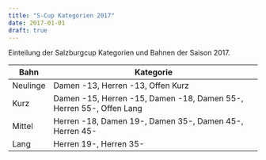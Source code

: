 ```yaml
---
title: "S-Cup Kategorien 2017"
date: 2017-01-01
draft: true
---
```


Einteilung der Salzburgcup Kategorien und Bahnen der Saison 2017.

Bahn | Kategorie
---|---
Neulinge | Damen -13, Herren -13, Offen Kurz
Kurz | Damen -15, Herren -15, Damen -18, Damen 55-, Herren 55-, Offen Lang
Mittel | Herren -18, Damen 19-, Damen 35-, Damen 45-, Herren 45-
Lang | Herren 19-, Herren 35-
